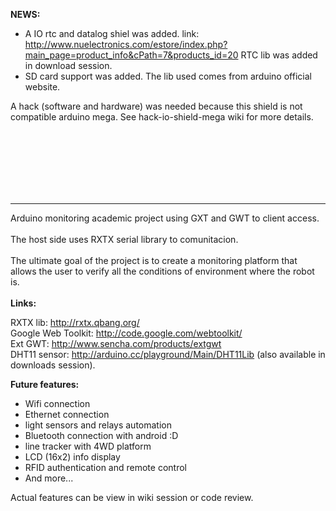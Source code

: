 <b>NEWS:</b>
  * A IO rtc and datalog shiel was added. link: http://www.nuelectronics.com/estore/index.php?main_page=product_info&cPath=7&products_id=20 RTC lib was added in download session.
  * SD card support was added. The lib used comes from arduino official website.

A hack (software and hardware) was needed because this shield is not compatible arduino mega. See hack-io-shield-mega wiki for more details.

<br><br><br><br><br><br>
<hr />

Arduino monitoring academic project using GXT and GWT to client access.<br>
<br>
The host side uses RXTX serial library to comunitacion.<br>
<br>
The ultimate goal of the project is to create a monitoring platform that allows the user to verify all the conditions of environment where the robot is.<br>
<br>
<b>Links:</b>

RXTX lib: <a href='http://rxtx.qbang.org/'>http://rxtx.qbang.org/</a><br>
Google Web Toolkit: <a href='http://code.google.com/webtoolkit/'>http://code.google.com/webtoolkit/</a><br>
Ext GWT: <a href='http://www.sencha.com/products/extgwt'>http://www.sencha.com/products/extgwt</a><br>
DHT11 sensor: <a href='http://arduino.cc/playground/Main/DHT11Lib'>http://arduino.cc/playground/Main/DHT11Lib</a> (also available in downloads session).<br>

<b>Future features:</b>
<ul><li>Wifi connection<br>
</li><li>Ethernet connection<br>
</li><li>light sensors and relays automation<br>
</li><li>Bluetooth connection with android :D<br>
</li><li>line tracker with 4WD platform<br>
</li><li>LCD (16x2) info display<br>
</li><li>RFID authentication and remote control<br>
</li><li>And more...</li></ul>

Actual features can be view in wiki session or code review.